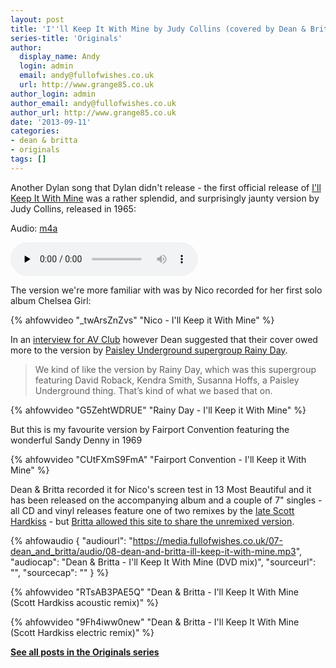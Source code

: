 ```yaml
---
layout: post
title: 'I''ll Keep It With Mine by Judy Collins (covered by Dean & Britta)'
series-title: 'Originals'
author:
  display_name: Andy
  login: admin
  email: andy@fullofwishes.co.uk
  url: http://www.grange85.co.uk
author_login: admin
author_email: andy@fullofwishes.co.uk
author_url: http://www.grange85.co.uk
date: '2013-09-11'
categories:
- dean & britta
- originals
tags: []
---
```

<p>Another Dylan song that Dylan didn't release - the first official release of <a href="http://en.wikipedia.org/wiki/I%27ll_Keep_It_with_Mine">I'll Keep It With Mine</a> was a rather splendid, and surprisingly jaunty version by Judy Collins, released in 1965:</p>

<div class="well"><p class="audio">Audio: <a href="https://media.fullofwishes.co.uk/00-misc/audio/5-09_Judy-Collins_I-ll-Keep-It-With-Mine.m4a">m4a</a></p><audio controls="controls" preload="none" src="https://media.fullofwishes.co.uk/00-misc/audio/5-09_Judy-Collins_I-ll-Keep-It-With-Mine.m4a"></audio></div>

<p>The version we're more familiar with was by Nico recorded for her first solo album Chelsea Girl:<br />
</p>
{% ahfowvideo "_twArsZnZvs" "Nico - I'll Keep it With Mine" %}

<p>In an <a href="http://www.avclub.com/articles/dean-wareham,43887/">interview for AV Club</a> however Dean suggested that their cover owed more to the version by <a href="http://en.wikipedia.org/wiki/Rainy_Day_%28band%29">Paisley Underground supergroup Rainy Day</a>.</p>

<blockquote>We kind of like the version by Rainy Day, which was this supergroup featuring David Roback, Kendra Smith, Susanna Hoffs, a Paisley Underground thing. That’s kind of what we based that on.</blockquote>

{% ahfowvideo "G5ZehtWDRUE" "Rainy Day - I'll Keep it With Mine" %}

<p>But this is my favourite version by Fairport Convention featuring the wonderful Sandy Denny in 1969<br />
</p>
{% ahfowvideo "CUtFXmS9FmA" "Fairport Convention - I'll Keep it With Mine" %}

<p>Dean & Britta recorded it for Nico's screen test in 13 Most Beautiful and it has been released on the accompanying album and a couple of 7" singles - all CD and vinyl releases feature one of two remixes by the <a href="http://www.nbcbayarea.com/blogs/the-city/Scott-Hardkiss-Remember-His-Music-201340731.html">late Scott Hardkiss</a> - but <a href="/2010/10/02/13-most-beautiful-the-missing-mixes/">Britta allowed this site to share the unremixed version</a>.</p>

 {% ahfowaudio {
  "audiourl": "https://media.fullofwishes.co.uk/07-dean_and_britta/audio/08-dean-and-britta-ill-keep-it-with-mine.mp3",
  "audiocap": "Dean & Britta - I'll Keep It With Mine (DVD mix)",
  "sourceurl": "",
  "sourcecap": ""
  } %}

{% ahfowvideo "RTsAB3PAE5Q" "Dean & Britta - I'll Keep It With Mine (Scott Hardkiss acoustic remix)" %}

{% ahfowvideo "9Fh4iww0new" "Dean & Britta - I'll Keep It With Mine (Scott Hardkiss electric remix)" %}

<p><strong><a href="/category/originals/" title="List: Originals">See all posts in the Originals series</a></strong></p>
